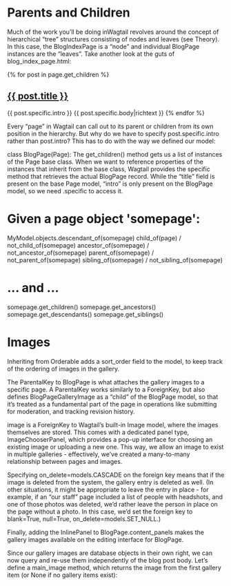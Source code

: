 # Parents and Children
Much of the work you’ll be doing inWagtail revolves around the concept of hierarchical “tree” structures consisting of
nodes and leaves (see Theory). In this case, the BlogIndexPage is a “node” and individual BlogPage instances
are the “leaves”.
Take another look at the guts of blog_index_page.html:

{% for post in page.get_children %}
<h2><a href="{% pageurl post %}">{{ post.title }}</a></h2>
{{ post.specific.intro }}
{{ post.specific.body|richtext }}
{% endfor %}

Every “page” in Wagtail can call out to its parent or children from its own position in the hierarchy. But why do we
have to specify post.specific.intro rather than post.intro? This has to do with the way we defined our
model:

class BlogPage(Page):
The get_children() method gets us a list of instances of the Page base class. When we want to reference
properties of the instances that inherit from the base class, Wagtail provides the specific method that retrieves the
actual BlogPage record. While the “title” field is present on the base Page model, “intro” is only present on the
BlogPage model, so we need .specific to access it.

# Given a page object 'somepage':
MyModel.objects.descendant_of(somepage)
child_of(page) / not_child_of(somepage)
ancestor_of(somepage) / not_ancestor_of(somepage)
parent_of(somepage) / not_parent_of(somepage)
sibling_of(somepage) / not_sibling_of(somepage)
# ... and ...
somepage.get_children()
somepage.get_ancestors()
somepage.get_descendants()
somepage.get_siblings()

# Images
Inheriting from Orderable adds a sort_order field to the model, to keep track of the ordering of images in the
gallery.

The ParentalKey to BlogPage is what attaches the gallery images to a specific page. A ParentalKey works
similarly to a ForeignKey, but also defines BlogPageGalleryImage as a “child” of the BlogPage model, so
that it’s treated as a fundamental part of the page in operations like submitting for moderation, and tracking revision
history.

image is a ForeignKey to Wagtail’s built-in Image model, where the images themselves are stored. This comes
with a dedicated panel type, ImageChooserPanel, which provides a pop-up interface for choosing an existing
image or uploading a new one. This way, we allow an image to exist in multiple galleries - effectively, we’ve created
a many-to-many relationship between pages and images.

Specifying on_delete=models.CASCADE on the foreign key means that if the image is deleted from the system,
the gallery entry is deleted as well. (In other situations, it might be appropriate to leave the entry in place - for
example, if an “our staff” page included a list of people with headshots, and one of those photos was deleted, we’d
rather leave the person in place on the page without a photo. In this case, we’d set the foreign key to blank=True,
null=True, on_delete=models.SET_NULL.)

Finally, adding the InlinePanel to BlogPage.content_panels makes the gallery images available on the
editing interface for BlogPage.

Since our gallery images are database objects in their own right, we can now query and re-use them independently
of the blog post body. Let’s define a main_image method, which returns the image from the first gallery item (or
None if no gallery items exist):